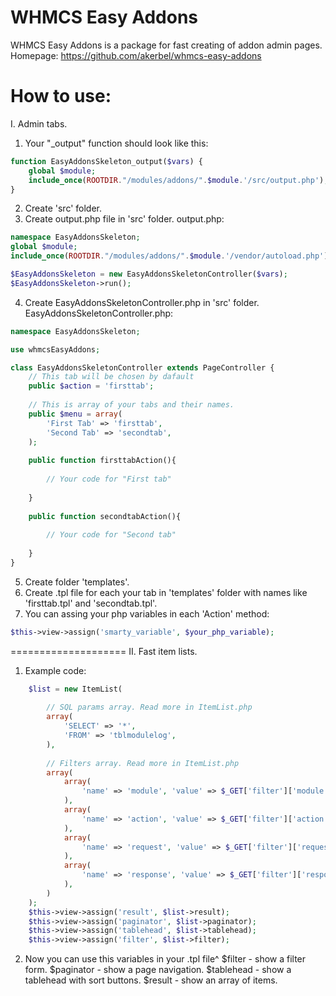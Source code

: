 WHMCS Easy Addons
=================

WHMCS Easy Addons is a package for fast creating of addon admin pages.
Homepage: https://github.com/akerbel/whmcs-easy-addons

How to use:
==============
I. Admin tabs.
1. Your "_output" function should look like this:
```php
function EasyAddonsSkeleton_output($vars) {
	global $module;
    include_once(ROOTDIR."/modules/addons/".$module.'/src/output.php'); 
}
```
2. Create 'src' folder.
3. Create output.php file in 'src' folder.
output.php:
```php
namespace EasyAddonsSkeleton;
global $module;
include_once(ROOTDIR."/modules/addons/".$module.'/vendor/autoload.php');

$EasyAddonsSkeleton = new EasyAddonsSkeletonController($vars);
$EasyAddonsSkeleton->run();
```
4. Create EasyAddonsSkeletonController.php in 'src' folder.
EasyAddonsSkeletonController.php:
```php
namespace EasyAddonsSkeleton;

use whmcsEasyAddons;

class EasyAddonsSkeletonController extends PageController {
    // This tab will be chosen by dafault
    public $action = 'firsttab';
	
    // This is array of your tabs and their names.
	public $menu = array(
		'First Tab' => 'firsttab',
        'Second Tab' => 'secondtab',
	);
	
	public function firsttabAction(){
		
        // Your code for "First tab"
		
	}
    
    public function secondtabAction(){
		
        // Your code for "Second tab"
        
	}
}
```
5. Create folder 'templates'.
6. Create .tpl file for each your tab in 'templates' folder with names like 'firsttab.tpl' and 'secondtab.tpl'.
7. You can assing your php variables in each 'Action' method:
```php
$this->view->assign('smarty_variable', $your_php_variable);
```

====================
II. Fast item lists.
1. Example code:
```php
    $list = new ItemList(
    
        // SQL params array. Read more in ItemList.php
        array(
            'SELECT' => '*',
            'FROM' => 'tblmodulelog',
        ),
        
        // Filters array. Read more in ItemList.php
        array(
            array(
                'name' => 'module', 'value' => $_GET['filter']['module'], 'description' => 'module'
            ),
            array(
                'name' => 'action', 'value' => $_GET['filter']['action'], 'description' => 'action'
            ),
            array(
                'name' => 'request', 'value' => $_GET['filter']['request'], 'description' => 'request', 'type' => 'LIKE'
            ),
            array(
                'name' => 'response', 'value' => $_GET['filter']['response'], 'description' => 'response', 'type' => 'LIKE'
            ),
        )
    );
    $this->view->assign('result', $list->result);
    $this->view->assign('paginator', $list->paginator);
    $this->view->assign('tablehead', $list->tablehead);
    $this->view->assign('filter', $list->filter);
```
2. Now you can use this variables in your .tpl file^
$filter - show a filter form.
$paginator - show a page navigation.
$tablehead - show a tablehead with sort buttons.
$result - show an array of items.